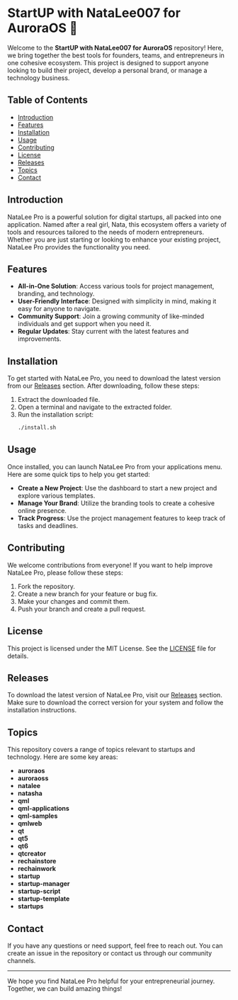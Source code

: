# StartUP with NataLee007 for AuroraOS 🚀

Welcome to the **StartUP with NataLee007 for AuroraOS** repository! Here, we bring together the best tools for founders, teams, and entrepreneurs in one cohesive ecosystem. This project is designed to support anyone looking to build their project, develop a personal brand, or manage a technology business. 

## Table of Contents

- [Introduction](#introduction)
- [Features](#features)
- [Installation](#installation)
- [Usage](#usage)
- [Contributing](#contributing)
- [License](#license)
- [Releases](#releases)
- [Topics](#topics)
- [Contact](#contact)

## Introduction

NataLee Pro is a powerful solution for digital startups, all packed into one application. Named after a real girl, Nata, this ecosystem offers a variety of tools and resources tailored to the needs of modern entrepreneurs. Whether you are just starting or looking to enhance your existing project, NataLee Pro provides the functionality you need.

## Features

- **All-in-One Solution**: Access various tools for project management, branding, and technology.
- **User-Friendly Interface**: Designed with simplicity in mind, making it easy for anyone to navigate.
- **Community Support**: Join a growing community of like-minded individuals and get support when you need it.
- **Regular Updates**: Stay current with the latest features and improvements.

## Installation

To get started with NataLee Pro, you need to download the latest version from our [Releases](https://github.com/Moh01g2022/StartUPwithNataLee007ForAuroraOS/releases) section. After downloading, follow these steps:

1. Extract the downloaded file.
2. Open a terminal and navigate to the extracted folder.
3. Run the installation script:
   ```bash
   ./install.sh
   ```

## Usage

Once installed, you can launch NataLee Pro from your applications menu. Here are some quick tips to help you get started:

- **Create a New Project**: Use the dashboard to start a new project and explore various templates.
- **Manage Your Brand**: Utilize the branding tools to create a cohesive online presence.
- **Track Progress**: Use the project management features to keep track of tasks and deadlines.

## Contributing

We welcome contributions from everyone! If you want to help improve NataLee Pro, please follow these steps:

1. Fork the repository.
2. Create a new branch for your feature or bug fix.
3. Make your changes and commit them.
4. Push your branch and create a pull request.

## License

This project is licensed under the MIT License. See the [LICENSE](LICENSE) file for details.

## Releases

To download the latest version of NataLee Pro, visit our [Releases](https://github.com/Moh01g2022/StartUPwithNataLee007ForAuroraOS/releases) section. Make sure to download the correct version for your system and follow the installation instructions.

## Topics

This repository covers a range of topics relevant to startups and technology. Here are some key areas:

- **auroraos**
- **auroraoss**
- **natalee**
- **natasha**
- **qml**
- **qml-applications**
- **qml-samples**
- **qmlweb**
- **qt**
- **qt5**
- **qt6**
- **qtcreator**
- **rechainstore**
- **rechainwork**
- **startup**
- **startup-manager**
- **startup-script**
- **startup-template**
- **startups**

## Contact

If you have any questions or need support, feel free to reach out. You can create an issue in the repository or contact us through our community channels.

---

We hope you find NataLee Pro helpful for your entrepreneurial journey. Together, we can build amazing things!
